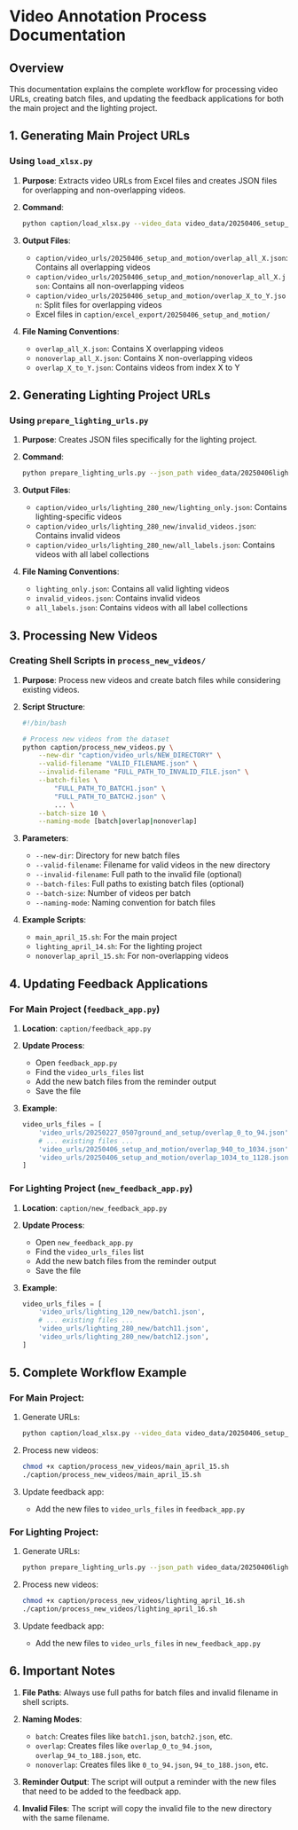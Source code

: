 # Video Annotation Process Documentation

## Overview

This documentation explains the complete workflow for processing video URLs, creating batch files, and updating the feedback applications for both the main project and the lighting project.

## 1. Generating Main Project URLs

### Using `load_xlsx.py`

1. **Purpose**: Extracts video URLs from Excel files and creates JSON files for overlapping and non-overlapping videos.

2. **Command**:
   ```bash
   python caption/load_xlsx.py --video_data video_data/20250406_setup_and_motion/videos.json
   ```

3. **Output Files**:
   - `caption/video_urls/20250406_setup_and_motion/overlap_all_X.json`: Contains all overlapping videos
   - `caption/video_urls/20250406_setup_and_motion/nonoverlap_all_X.json`: Contains all non-overlapping videos
   - `caption/video_urls/20250406_setup_and_motion/overlap_X_to_Y.json`: Split files for overlapping videos
   - Excel files in `caption/excel_export/20250406_setup_and_motion/`

4. **File Naming Conventions**:
   - `overlap_all_X.json`: Contains X overlapping videos
   - `nonoverlap_all_X.json`: Contains X non-overlapping videos
   - `overlap_X_to_Y.json`: Contains videos from index X to Y

## 2. Generating Lighting Project URLs

### Using `prepare_lighting_urls.py`

1. **Purpose**: Creates JSON files specifically for the lighting project.

2. **Command**:
   ```bash
   python prepare_lighting_urls.py --json_path video_data/20250406lighting_only/videos.json --output_dir caption/video_urls/lighting_280_new
   ```

3. **Output Files**:
   - `caption/video_urls/lighting_280_new/lighting_only.json`: Contains lighting-specific videos
   - `caption/video_urls/lighting_280_new/invalid_videos.json`: Contains invalid videos
   - `caption/video_urls/lighting_280_new/all_labels.json`: Contains videos with all label collections

4. **File Naming Conventions**:
   - `lighting_only.json`: Contains all valid lighting videos
   - `invalid_videos.json`: Contains invalid videos
   - `all_labels.json`: Contains videos with all label collections

## 3. Processing New Videos

### Creating Shell Scripts in `process_new_videos/`

1. **Purpose**: Process new videos and create batch files while considering existing videos.

2. **Script Structure**:
   ```bash
   #!/bin/bash
   
   # Process new videos from the dataset
   python caption/process_new_videos.py \
       --new-dir "caption/video_urls/NEW_DIRECTORY" \
       --valid-filename "VALID_FILENAME.json" \
       --invalid-filename "FULL_PATH_TO_INVALID_FILE.json" \
       --batch-files \
           "FULL_PATH_TO_BATCH1.json" \
           "FULL_PATH_TO_BATCH2.json" \
           ... \
       --batch-size 10 \
       --naming-mode [batch|overlap|nonoverlap]
   ```

3. **Parameters**:
   - `--new-dir`: Directory for new batch files
   - `--valid-filename`: Filename for valid videos in the new directory
   - `--invalid-filename`: Full path to the invalid file (optional)
   - `--batch-files`: Full paths to existing batch files (optional)
   - `--batch-size`: Number of videos per batch
   - `--naming-mode`: Naming convention for batch files

4. **Example Scripts**:
   - `main_april_15.sh`: For the main project
   - `lighting_april_14.sh`: For the lighting project
   - `nonoverlap_april_15.sh`: For non-overlapping videos

## 4. Updating Feedback Applications

### For Main Project (`feedback_app.py`)

1. **Location**: `caption/feedback_app.py`

2. **Update Process**:
   - Open `feedback_app.py`
   - Find the `video_urls_files` list
   - Add the new batch files from the reminder output
   - Save the file

3. **Example**:
   ```python
   video_urls_files = [
       'video_urls/20250227_0507ground_and_setup/overlap_0_to_94.json',
       # ... existing files ...
       'video_urls/20250406_setup_and_motion/overlap_940_to_1034.json',
       'video_urls/20250406_setup_and_motion/overlap_1034_to_1128.json',
   ]
   ```

### For Lighting Project (`new_feedback_app.py`)

1. **Location**: `caption/new_feedback_app.py`

2. **Update Process**:
   - Open `new_feedback_app.py`
   - Find the `video_urls_files` list
   - Add the new batch files from the reminder output
   - Save the file

3. **Example**:
   ```python
   video_urls_files = [
       'video_urls/lighting_120_new/batch1.json',
       # ... existing files ...
       'video_urls/lighting_280_new/batch11.json',
       'video_urls/lighting_280_new/batch12.json',
   ]
   ```

## 5. Complete Workflow Example

### For Main Project:

1. Generate URLs:
   ```bash
   python caption/load_xlsx.py --video_data video_data/20250406_setup_and_motion/videos.json
   ```

2. Process new videos:
   ```bash
   chmod +x caption/process_new_videos/main_april_15.sh
   ./caption/process_new_videos/main_april_15.sh
   ```

3. Update feedback app:
   - Add the new files to `video_urls_files` in `feedback_app.py`

### For Lighting Project:

1. Generate URLs:
   ```bash
   python prepare_lighting_urls.py --json_path video_data/20250406lighting_only/videos.json --output_dir caption/video_urls/lighting_280_new
   ```

2. Process new videos:
   ```bash
   chmod +x caption/process_new_videos/lighting_april_16.sh
   ./caption/process_new_videos/lighting_april_16.sh
   ```

3. Update feedback app:
   - Add the new files to `video_urls_files` in `new_feedback_app.py`

## 6. Important Notes

1. **File Paths**: Always use full paths for batch files and invalid filename in shell scripts.

2. **Naming Modes**:
   - `batch`: Creates files like `batch1.json`, `batch2.json`, etc.
   - `overlap`: Creates files like `overlap_0_to_94.json`, `overlap_94_to_188.json`, etc.
   - `nonoverlap`: Creates files like `0_to_94.json`, `94_to_188.json`, etc.

3. **Reminder Output**: The script will output a reminder with the new files that need to be added to the feedback app.

4. **Invalid Files**: The script will copy the invalid file to the new directory with the same filename. 